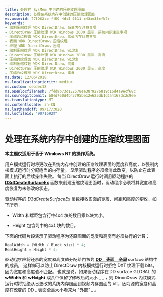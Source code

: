 ```yaml
---
title: 处理在 SysMem 中创建的压缩纹理图面
description: 处理在系统内存中创建的压缩纹理图面
ms.assetid: 773962ce-f459-4dc5-8311-c43ae33cfb7c
keywords:
- 绘制压缩纹理 WDK DirectDraw，系统内存注意事项
- DirectDraw 压缩纹理 WDK Windows 2000 显示，系统内存注意事项
- 压缩的纹理面 WDK DirectDraw，系统内存注意事项
- 表面 WDK DirectDraw，压缩纹理
- 纹理 WDK DirectDraw，压缩
- 绘制压缩纹理 WDK DirectDraw，width
- DirectDraw 压缩纹理 WDK Windows 2000 显示，宽度
- 压缩的纹理面 WDK DirectDraw，width
- 绘制压缩纹理 WDK DirectDraw，高度
- DirectDraw 压缩纹理 WDK Windows 2000 显示，高度
- 压缩的纹理面 WDK DirectDraw，高度
ms.date: 12/06/2018
ms.localizationpriority: medium
ms.custom: seodec18
ms.openlocfilehash: 7fdd9b73d122578ea3879276819d16d4a9ecf68c
ms.sourcegitcommit: b84d760d4b45795be12e625db1d5a4167dc2c9ee
ms.translationtype: MT
ms.contentlocale: zh-CN
ms.lasthandoff: 09/17/2020
ms.locfileid: "90716928"
---
```

# <a name="handling-compressed-texture-surfaces-created-in-system-memory"></a>处理在系统内存中创建的压缩纹理图面

**本主题仅适用于基于 Windows NT 的操作系统。**

用户模式运行时将更改在系统内存中创建的压缩纹理表面的宽度和高度，以强制内核模式运行时分配适当的内存量。 显示驱动程序必须撤消此改变，以防止在此表面上执行的后续操作失败。 每当 DirectDraw 运行时调用驱动程序的 [**D3dCreateSurfaceEx**](/windows/win32/api/ddrawint/nc-ddrawint-pdd_createsurfaceex) 函数来创建压缩纹理图面时，驱动程序必须将其宽度和高度恢复为未修改的状态。

驱动程序的 *D3dCreateSurfaceEx* 函数接收图面的宽度、间距和高度的更改，如下所示：

-   Width 和螺距包含行中4x4 块的数目乘以块大小。

-   Height 包含列中的4x4 块的数目。

下面的代码片段演示了驱动程序为还原图面的宽度和高度而必须执行的计算：

```cpp
RealWidth = (Width / Block size) * 4;
RealHeight = Height * 4;
```

驱动程序应将还原的宽度和高度值分配给内核的 [**DD \_ 表面 \_ 全局**](/windows/win32/api/ddrawint/ns-ddrawint-_dd_surface_global) surface 结构中的成员。 这样做可以防止 DirectDraw 内核模式运行时拒绝 DXT 纹理下载 blts，因为宽度和高度值不匹配。 也就是说，如果驱动程序在 DD surface GLOBAL 的 **wWidth** 和 **wHeight** 成员中保留了修改后的大小 \_ \_ ，则 DirectDraw 内核模式运行时将拒绝从已更改的系统内存图面到视频内存图面的 blt，因为源的宽度和高度在改变的 DD \_ 表面全局大小看来为 "外部" \_ 。

 

